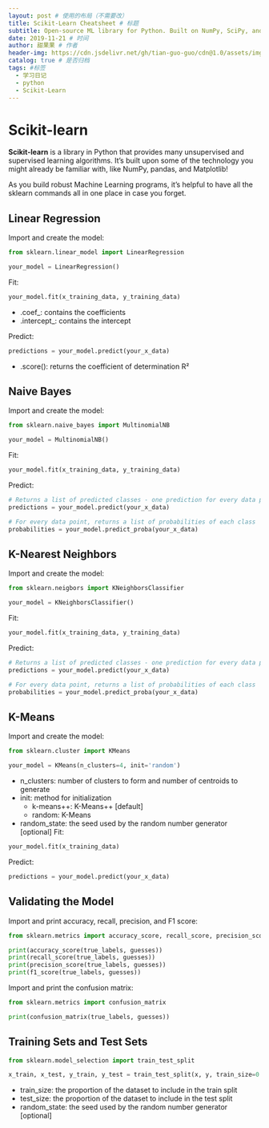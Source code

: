 ```yaml
---
layout: post # 使用的布局（不需要改）
title: Scikit-Learn Cheatsheet # 标题
subtitle: Open-source ML library for Python. Built on NumPy, SciPy, and Matplotlib. #副标题
date: 2019-11-21 # 时间
author: 甜果果 # 作者
header-img: https://cdn.jsdelivr.net/gh/tian-guo-guo/cdn@1.0/assets/img/post-bg-2015.jpg #这篇文章标题背景图片
catalog: true # 是否归档
tags: #标签
  - 学习日记
  - python
  - Scikit-Learn
---
```


# Scikit-learn

**Scikit-learn** is a library in Python that provides many unsupervised and supervised learning algorithms. It’s built upon some of the technology you might already be familiar with, like NumPy, pandas, and Matplotlib!

As you build robust Machine Learning programs, it’s helpful to have all the sklearn commands all in one place in case you forget.

## Linear Regression

Import and create the model:

```python
from sklearn.linear_model import LinearRegression

your_model = LinearRegression()
```

Fit:

```python
your_model.fit(x_training_data, y_training_data)
```

- .coef\_: contains the coefficients
- .intercept\_: contains the intercept

Predict:

```python
predictions = your_model.predict(your_x_data)
```

- .score(): returns the coefficient of determination R²

## Naive Bayes

Import and create the model:

```python
from sklearn.naive_bayes import MultinomialNB

your_model = MultinomialNB()
```

Fit:

```python
your_model.fit(x_training_data, y_training_data)
```

Predict:

```python
# Returns a list of predicted classes - one prediction for every data point
predictions = your_model.predict(your_x_data)

# For every data point, returns a list of probabilities of each class
probabilities = your_model.predict_proba(your_x_data)
```

## K-Nearest Neighbors

Import and create the model:

```python
from sklearn.neigbors import KNeighborsClassifier

your_model = KNeighborsClassifier()
```

Fit:

```python
your_model.fit(x_training_data, y_training_data)
```

Predict:

```python
# Returns a list of predicted classes - one prediction for every data point
predictions = your_model.predict(your_x_data)

# For every data point, returns a list of probabilities of each class
probabilities = your_model.predict_proba(your_x_data)
```

## K-Means

Import and create the model:

```python
from sklearn.cluster import KMeans

your_model = KMeans(n_clusters=4, init='random')
```

- n_clusters: number of clusters to form and number of centroids to generate
- init: method for initialization
  - k-means++: K-Means++ [default]
  - random: K-Means
- random_state: the seed used by the random number generator [optional]
  Fit:

```python
your_model.fit(x_training_data)
```

Predict:

```python
predictions = your_model.predict(your_x_data)
```

## Validating the Model

Import and print accuracy, recall, precision, and F1 score:

```python
from sklearn.metrics import accuracy_score, recall_score, precision_score, f1_score

print(accuracy_score(true_labels, guesses))
print(recall_score(true_labels, guesses))
print(precision_score(true_labels, guesses))
print(f1_score(true_labels, guesses))
```

Import and print the confusion matrix:

```python
from sklearn.metrics import confusion_matrix

print(confusion_matrix(true_labels, guesses))
```

## Training Sets and Test Sets

```python
from sklearn.model_selection import train_test_split

x_train, x_test, y_train, y_test = train_test_split(x, y, train_size=0.8, test_size=0.2)
```

- train_size: the proportion of the dataset to include in the train split
- test_size: the proportion of the dataset to include in the test split
- random_state: the seed used by the random number generator [optional]
